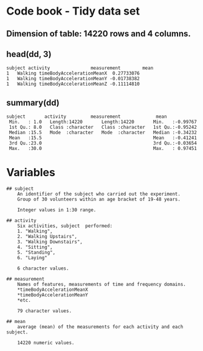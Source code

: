 Code book - Tidy data set
======================

## Dimension of table: 14220 rows and 4 columns.

## head(dd, 3)
    subject activity               measurement        mean
    1   Walking timeBodyAccelerationMeanX  0.27733076
    1   Walking timeBodyAccelerationMeanY -0.01738382
    1   Walking timeBodyAccelerationMeanZ -0.11114810
    
## summary(dd)
    subject       activity         measurement             mean         
     Min.   : 1.0   Length:14220       Length:14220       Min.   :-0.99767  
     1st Qu.: 8.0   Class :character   Class :character   1st Qu.:-0.95242  
     Median :15.5   Mode  :character   Mode  :character   Median :-0.34232  
     Mean   :15.5                                         Mean   :-0.41241  
     3rd Qu.:23.0                                         3rd Qu.:-0.03654  
     Max.   :30.0                                         Max.   : 0.97451

# Variables

    ## subject
        An identifier of the subject who carried out the experiment.
        Group of 30 volunteers within an age bracket of 19-48 years.
        
        Integer values in 1:30 range.
    
    ## activity
        Six activities, subject  performed:
        1. "Walking",
        2. "Walking Upstairs", 
        3. "Walking Downstairs",
        4. "Sitting",
        5. "Standing",
        6. "Laying"
        
        6 character values.
    
    ## measurement
        Names of features, measurements of time and frequency domains.
        *timeBodyAccelerationMeanX
        *timeBodyAccelerationMeanY
        *etc.
        
        79 character values.
        
    ## mean
        average (mean) of the measurements for each activity and each subject.
        
        14220 numeric values.